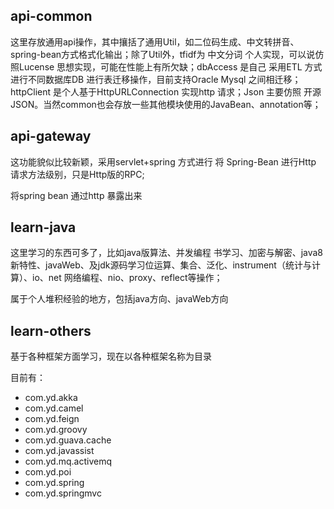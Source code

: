 ## api-common

这里存放通用api操作，其中攘括了通用Util，如二位码生成、中文转拼音、spring-bean方式格式化输出；除了Util外，tfidf为 中文分词 个人实现，可以说仿照Lucense 思想实现，可能在性能上有所欠缺；dbAccess 是自己 采用ETL 方式进行不同数据库DB 进行表迁移操作，目前支持Oracle Mysql 之间相迁移；httpClient 是个人基于HttpURLConnection 实现http 请求；Json  主要仿照 开源JSON。当然common也会存放一些其他模块使用的JavaBean、annotation等；

## api-gateway

这功能貌似比较新颖，采用servlet+spring 方式进行 将 Spring-Bean 进行Http 请求方法级别，只是Http版的RPC;

将spring bean 通过http 暴露出来



## learn-java

这里学习的东西可多了，比如java版算法、并发编程 书学习、加密与解密、java8新特性、javaWeb、及jdk源码学习位运算、集合、泛化、instrument（统计与计算）、io、net 网络编程、nio、proxy、reflect等操作；

属于个人堆积经验的地方，包括java方向、javaWeb方向

## learn-others

基于各种框架方面学习，现在以各种框架名称为目录

目前有：

- com.yd.akka
- com.yd.camel
- com.yd.feign
- com.yd.groovy
- com.yd.guava.cache
- com.yd.javassist
- com.yd.mq.activemq
- com.yd.poi
- com.yd.spring
- com.yd.springmvc




